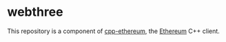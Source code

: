 # webthree

This repository is a component of [cpp-ethereum](http://www.ethdocs.org/en/latest/ethereum-clients/cpp-ethereum/), the [Ethereum](http://ethereum.org) C++ client.
